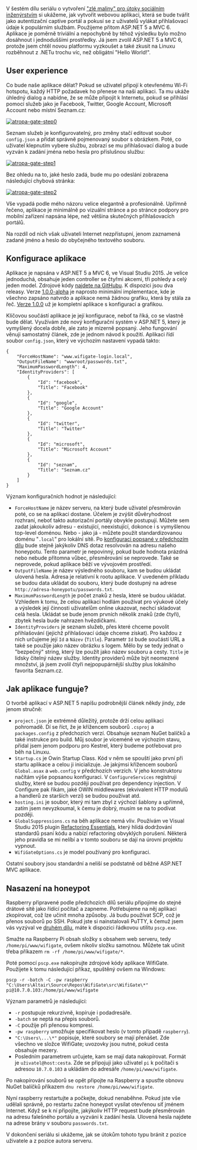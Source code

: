 <!-- dcterms:identifier = aspnetcz#5437 -->
<!-- dcterms:title = Projekt Atropa (6): Vytváříme captive portal -->
<!-- dcterms:abstract = V šestém dílu seriálu o vytvoření "zlé maliny" pro útoky sociálním inženýrstvím si ukážeme, jak vytvořit webovou aplikaci, která se bude tvářit jako autentizační captive portál a pokusí se z uživatelů vylákat přihlašovací údaje k populárním službám. Použijeme přitom ASP.NET 5 a MVC 6. -->
<!-- np9:categoryId = 2 -->
<!-- x4w:category = Bezpečnost -->
<!-- x4w:serial = Projekt Atropa -->
<!-- np9:authorId = 1 -->
<!-- np9:authorEmail = michal.valasek@altairis.cz -->
<!-- dcterms:creator = Michal Altair Valášek -->
<!-- dcterms:created = 2015-08-23T03:44:49.987+02:00 -->
<!-- dcterms:dateAccepted = 2015-08-24T00:00:00+02:00 -->
<!-- x4w:pictureWidth = 150 -->
<!-- x4w:pictureHeight = 150 -->
<!-- x4w:pictureUrl = /perex-pictures/20150713-projekt-atropa-1-jak-vyrobit-z-raspberry-pi-zle-zarizeni-s-netem.jpg -->

V šestém dílu seriálu o vytvoření ["zlé maliny" pro útoky sociálním inženýrstvím](http://www.aspnet.cz/articles/5429-projekt-atropa-1-jak-vyrobit-z-raspberry-pi-zle-zarizeni-s-netem) si ukážeme, jak vytvořit webovou aplikaci, která se bude tvářit jako autentizační captive portál a pokusí se z uživatelů vylákat přihlašovací údaje k populárním službám. Použijeme přitom ASP.NET 5 a MVC 6. Aplikace je poměrně triviální a nepochybně by téhož výsledku bylo možno dosáhnout i jednoduššími prostředky. Já jsem zvolil ASP.NET 5 a MVC 6, protože jsem chtěl novou platformu vyzkoušet a také zkusit na Linuxu rozběhnout z .NETu trochu víc, než obligátní "Hello World!".

## User experience

Co bude naše aplikace dělat? Pokud se uživatel připojí k otevřenému Wi-Fi hotspotu, každý HTTP požadavek ho přenese na naši aplikaci. Ta mu ukáže úhledný dialog a nabídne, že se může připojit k Internetu, pokud se přihlásí pomocí služeb jako je Facebook, Twitter, Google Account, Microsoft Account nebo místní Seznam.cz:

[![atropa-gate-step0](https://www.cdn.altairis.cz/Blog/2015/20150823-atropa-gate-step0_thumb.png "atropa-gate-step0")](https://www.cdn.altairis.cz/Blog/2015/20150823-atropa-gate-step0_2.png)

Seznam služeb je konfigurovatelný, pro změny stačí editovat soubor `config.json` a přidat správně pojmenovaný soubor s obrázkem. Poté, co uživatel klepnutím vybere službu, zobrazí se mu přihlašovací dialog a bude vyzván k zadání jména nebo hesla pro příslušnou službu:

[![atropa-gate-step1](https://www.cdn.altairis.cz/Blog/2015/20150823-atropa-gate-step1_thumb.png "atropa-gate-step1")](https://www.cdn.altairis.cz/Blog/2015/20150823-atropa-gate-step1_2.png)

Bez ohledu na to, jaké heslo zadá, bude mu po odeslání zobrazena následující chybová stránka:

[![atropa-gate-step2](https://www.cdn.altairis.cz/Blog/2015/20150823-atropa-gate-step2_thumb_1.png "atropa-gate-step2")](https://www.cdn.altairis.cz/Blog/2015/20150823-atropa-gate-step2_4.png)

Vše vypadá podle mého názoru velice elegantně a profesionálně. Upřímně řečeno, aplikace je minimálně po vizuální stránce a po stránce podpory pro mobilní zařízení napsána lépe, než většina skutečných přihlašovacích portálů.

Na rozdíl od nich však uživateli Internet nezpřístupní, jenom zaznamená zadané jméno a heslo do obyčejného textového souboru.

## Konfigurace aplikace

Aplikace je napsána v ASP.NET 5 a MVC 6, ve Visual Studiu 2015. Je velice jednoduchá, obsahuje jeden controller se čtyřmi akcemi, tři pohledy a celý jeden model. Zdrojové kódy [najdete na GitHubu](https://github.com/ridercz/WifiGate/). K dispozici jsou dva releasy. Verze [1.0.0-alpha](https://github.com/ridercz/WifiGate/releases/tag/v1.0.0-alpha) je naprosto minimální implementace, kde je všechno zapsáno natvrdo a aplikace nemá žádnou grafiku, která by stála za řeč. [Verze 1.0.0](https://github.com/ridercz/WifiGate/releases/tag/v1.0.0) už je kompletní aplikace s konfigurací a grafikou.

Klíčovou součástí aplikace je její konfigurace, neboť ta říká, co se vlastně bude dělat. Využívám zde nový konfigurační systém v ASP.NET 5, který je vymyšlený docela dobře, ale zato je mizerně popsaný. Jeho fungování věnuji samostatný článek, zde je jednom návod k použití. Aplikaci řídí soubor `config.json`, který ve výchozím nastavení vypadá takto:

    {
        "ForceHostName": "www.wifigate-login.local",
        "OutputFileName": "wwwroot/passwords.txt",
        "MaximumPasswordLength": 4,
        "IdentityProviders": [
            {
                "Id": "facebook",
                "Title": "Facebook"
            },
            {
                "Id": "google",
                "Title": "Google Account"
            },
            {
                "Id": "twitter",
                "Title": "Twitter"
            },
            {
                "Id": "microsoft",
                "Title": "Microsoft Account"
            },
            {
                "Id": "seznam",
                "Title": "Seznam.cz"
            }
        ]
    }

Význam konfiguračních hodnot je následující:

*   `ForceHostName` je název serveru, na který bude uživatel přesměrován poté, co se na aplikaci dostane. Účelem je zvýšit důvěryhodnost rozhraní, neboť takto autorizační portály obvykle postupují. Můžete sem zadat jakoukoliv adresu - existující, neexistující, dokonce i s vymyšlenou top-level doménou. Nebo - jako já - můžete použít standardizovanou doménu "`.local`" pro lokální sítě. Po [konfiguraci popsané v předchozím dílu](http://www.aspnet.cz/articles/5435-projekt-atropa-5-vytvarime-honeypot) bude stejně jakýkoliv DNS dotaz resolvován na adresu našeho honeypotu. Tento parametr je nepovinný, pokud bude hodnota prázdná nebo nebude přítomna vůbec, přesměrování se neprovede. Také se neprovede, pokud aplikace běží ve vývojovém prostředí. 
*   `OutputFileName` je název výsledného souboru, kam se budou ukládat ulovená hesla. Adresa je relativní k rootu aplikace. V uvedeném příkladu se budou data ukládat do souboru, který bude dostupný na adrese `http://adresa-honeypotu/passwords.txt`. 
*   `MaximumPasswordLength` je počet znaků z hesla, které se budou ukládat. Vzhledem k tomu, že celou aplikaci hodlám používat pro výukové účely a výsledek její činnosti uživatelům online ukazovat, nechci skladovat celá hesla. Ukládat se bude jenom prvních několik znaků (zde čtyři), zbytek hesla bude nahrazen hvězdičkami. 
*   `IdentityProviders` je seznam služeb, přes které chceme povolit přihlašování (jejichž přihlašovací údaje chceme získat). Pro každou z nich určujeme její `Id` a `Název` (`Title`). Parametr `Id` bude součástí URL a také se použije jako název obrázku s logem. Mělo by se tedy jednat o "bezpečný" string, který lze použít jako název souboru a cesty. `Title` je lidsky čitelný název služby. Identity providerů může být neomezené množství, já jsem zvolil čtyři nejpopupárnější služby plus lokálního favorita Seznam.cz. 

## Jak aplikace funguje?

O tvorbě aplikací v ASP.NET 5 napíšu podrobnější článek někdy jindy, zde jenom stručně:

*   `project.json` je extrémně důležitý, protože drží celou aplikaci pohromadě. Dí se říct, že je křížencem souborů `.csproj` a `packages.config` z předchozích verzí. Obsahuje seznam NuGet balíčků a také instrukce pro build. Můj soubor je víceméně ve výchozím stavu, přidal jsem jenom podporu pro Kestrel, který budeme potřebovat pro běh na Linuxu. 
*   `Startup.cs` je Owin Startup Class. Kód v něm se spouští jako první při startu aplikace a celou ji inicializuje. Je jakýmsi křížencem souborů `Global.asax` a `web.config` v předchozích verzích. V jeho konstruktoru načítám výše popsanou konfiguraci. V `ConfigureServices` registruji služby, které se budou později používat pro dependency injection. V Configure pak říkám, jaké OWIN middlewares (ekvivalent HTTP modulů a handlerů ze starších verzí) se budou používat atd. 
*   `hosting.ini` je soubor, který mi tam zbyl z výchozí šablony a upřímně, zatím jsem nevyzkoumal, k čemu je dobrý, musím se na to podívat později. 
*   `GlobalSuppressions.cs` na běh aplikace nemá vliv. Používám ve Visual Studiu 2015 plugin [Refactoring Essentials](http://vsrefactoringessentials.com/), který hlídá dodržování standardů psaní kódu a nabízí refactoring obvyklých porušení. Některá jeho pravidla se mi nelíbí a v tomto souboru se dají na úrovni projektu vypnout. 
*   `WifiGateOptions.cs` je model používaný pro konfiguraci. 

Ostatní soubory jsou standardní a neliší se podstatně od běžné ASP.NET MVC aplikace.

## Nasazení na honeypot

Raspberry připravené podle předchozích dílů seriálu připojíme do stejné drátové sítě jako řídící počítač a zapneme. Potřebujeme na něj aplikaci zkopírovat, což lze učinit mnoha způsoby. Já budu používat SCP, což je přenos souborů po SSH. Pokud jste si nainstalovali PuTTY, k čemuž jsem vás vyzýval ve [druhém dílu](http://www.aspnet.cz/articles/5430-projekt-atropa-2-zprovozneni-raspberry-pi-a-raspbian-linuxu), máte k dispozici řádkovou utilitu `pscp.exe`.

Smažte na Raspberry Pi obsah složky s obsahem web serveru, tedy `/home/pi/www/wifigate`, ovšem nikoliv složku samotnou. Můžete tak učinit třeba příkazem `rm -rf /home/pi/www/wifigate/*`.

Poté pomocí `pscp.exe` nakopírujte zdrojové kódy aplikace WifiGate.  Použijete k tomu následující příkaz, spuštěný ovšem na Windows:

    pscp -r -batch -C -pw raspberry "C:\Users\Altair\Source\Repos\WifiGate\src\WifiGate\*" pi@10.7.0.103:/home/pi/www/wifigate

Význam parametrů je následující:

*   `-r` postupuje rekurzivně, kopíruje i podadresáře. 
*   `-batch` se neptá na přepis souborů. 
*   `-C` použije při přenosu kompresi. 
*   `-pw raspberry` umožňuje specifikovat heslo (v tomto případě `raspberry`). 
*   `"C:\Users\...\*"` popisuje, které soubory se mají přenášet. Zde všechno ve složce WifiGate; uvozovky jsou nutné, pokud cesta obsahuje mezery. 
*   Posledním parametrem určujete, kam se mají data nakopírovat. Formát je `uživatel@host:cesta`. Zde se připojuji jako uživatel `pi` k počítači s adresou `10.7.0.103` a ukládám do adresáře `/home/pi/www/wifigate`. 

Po nakopírování souborů se opět připojte na Raspberry a spusťte obnovu NuGet balíčků příkazem `dnu restore /home/pi/www/wifigate`.

Nyní raspberry restartujte a počkejte, dokud nenaběhne. Pokud jste vše udělali správně, po restartu začne honeypot vysílat otevřenou síť jménem Internet. Když se k ní připojíte, jakýkoliv HTTP request bude přesměrován na adresu falešného portálu a vyzváni k zadání hesla. Ulovená hesla najdete na adrese brány v souboru `passwords.txt`.

V dokončení seriálu si ukážeme, jak se útokům tohoto typu bránit z pozice uživatele a z pozice autora serveru.